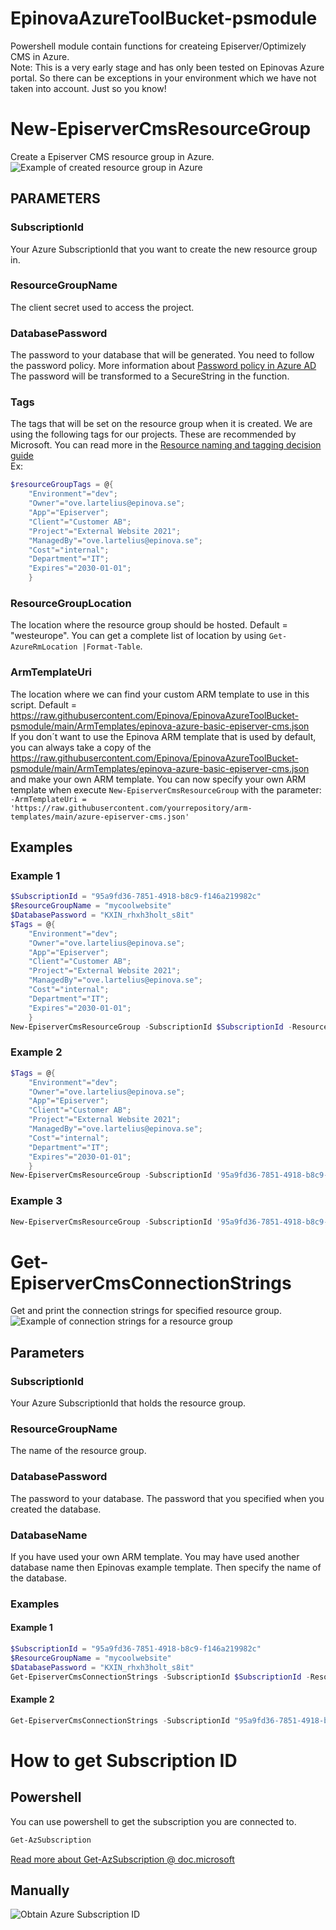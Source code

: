# EpinovaAzureToolBucket-psmodule
Powershell module contain functions for createing Episerver/Optimizely CMS in Azure.  
Note: This is a very early stage and has only been tested on Epinovas Azure portal. So there can be exceptions in your environment which we have not taken into account. Just so you know!  

# New-EpiserverCmsResourceGroup
Create a Episerver CMS resource group in Azure.  
![Example of created resource group in Azure](Documentation/ResourceGroupInAzure2.jpg)  
## PARAMETERS 
### SubscriptionId
Your Azure SubscriptionId that you want to create the new resource group in.

### ResourceGroupName
The client secret used to access the project.

### DatabasePassword
The password to your database that will be generated. You need to follow the password policy. More information about [Password policy in Azure AD](https://docs.microsoft.com/en-us/previous-versions/azure/jj943764(v=azure.100)?redirectedfrom=MSDN)  
The password will be transformed to a SecureString in the function.

### Tags
The tags that will be set on the resource group when it is created. We are using the following tags for our projects. These are recommended by Microsoft. You can read more in the [Resource naming and tagging decision guide](https://docs.microsoft.com/en-us/azure/cloud-adoption-framework/ready/azure-best-practices/naming-and-tagging)  
Ex: 
```powershell
$resourceGroupTags = @{
    "Environment"="dev";
    "Owner"="ove.lartelius@epinova.se";
    "App"="Episerver";
    "Client"="Customer AB";
    "Project"="External Website 2021";
    "ManagedBy"="ove.lartelius@epinova.se";
    "Cost"="internal";
    "Department"="IT";
    "Expires"="2030-01-01";
    }
```

### ResourceGroupLocation
The location where the resource group should be hosted. Default = "westeurope". You can get a complete list of location by using ```Get-AzureRmLocation |Format-Table```.

### ArmTemplateUri
The location where we can find your custom ARM template to use in this script. Default = https://raw.githubusercontent.com/Epinova/EpinovaAzureToolBucket-psmodule/main/ArmTemplates/epinova-azure-basic-episerver-cms.json   
If you don´t want to use the Epinova ARM template that is used by default, you can always take a copy of the https://raw.githubusercontent.com/Epinova/EpinovaAzureToolBucket-psmodule/main/ArmTemplates/epinova-azure-basic-episerver-cms.json and make your own ARM template. You can now specify your own ARM template when execute ```New-EpiserverCmsResourceGroup``` with the parameter: ```-ArmTemplateUri = 'https://raw.githubusercontent.com/yourrepository/arm-templates/main/azure-episerver-cms.json'```

## Examples
### Example 1
```powershell
$SubscriptionId = "95a9fd36-7851-4918-b8c9-f146a219982c"
$ResourceGroupName = "mycoolwebsite"
$DatabasePassword = "KXIN_rhxh3holt_s8it"
$Tags = @{
    "Environment"="dev";
    "Owner"="ove.lartelius@epinova.se";
    "App"="Episerver";
    "Client"="Customer AB";
    "Project"="External Website 2021";
    "ManagedBy"="ove.lartelius@epinova.se";
    "Cost"="internal";
    "Department"="IT";
    "Expires"="2030-01-01";
    }
New-EpiserverCmsResourceGroup -SubscriptionId $SubscriptionId -ResourceGroupName $ResourceGroupName -DatabasePassword $DatabasePassword -Tags $Tags
```

### Example 2
```powershell
$Tags = @{
    "Environment"="dev";
    "Owner"="ove.lartelius@epinova.se";
    "App"="Episerver";
    "Client"="Customer AB";
    "Project"="External Website 2021";
    "ManagedBy"="ove.lartelius@epinova.se";
    "Cost"="internal";
    "Department"="IT";
    "Expires"="2030-01-01";
    }
New-EpiserverCmsResourceGroup -SubscriptionId '95a9fd36-7851-4918-b8c9-f146a219982c' -ResourceGroupName 'mycoolwebsite' -DatabasePassword 'KXIN_rhxh3holt_s8it' -Tags $resourceGroupTags -ResourceGroupLocation = "westeurope" -ArmTemplateUri = "https://raw.githubusercontent.com/yourrepository/arm-templates/main/azure-episerver-cms.json" 
```

### Example 3
```powershell
New-EpiserverCmsResourceGroup -SubscriptionId '95a9fd36-7851-4918-b8c9-f146a219982c' -ResourceGroupName 'mycoolwebsite' -DatabasePassword 'KXIN_rhxh3holt_s8it' -Tags @{ "Environment"="dev";"Owner"="ove.lartelius@epinova.se";"App"="Episerver";"Client"="Client name";"Project"="Project name";"ManagedBy"="Ove Lartelius";"Cost"="Internal";"Department"="IT";"Expires"="";  } -ResourceGroupLocation = "westeurope" -ArmTemplateUri = "https://raw.githubusercontent.com/yourrepository/arm-templates/main/azure-episerver-cms.json" 
```


# Get-EpiserverCmsConnectionStrings
Get and print the connection strings for specified resource group.  
![Example of connection strings for a resource group](Documentation/ConnectionStringsResult.jpg)  
## Parameters
### SubscriptionId
Your Azure SubscriptionId that holds the resource group.

### ResourceGroupName
The name of the resource group.

### DatabasePassword
The password to your database. The password that you specified when you created the database.

### DatabaseName
If you have used your own ARM template. You may have used another database name then Epinovas example template. Then specify the name of the database.

### Examples
#### Example 1
```powershell
$SubscriptionId = "95a9fd36-7851-4918-b8c9-f146a219982c"
$ResourceGroupName = "mycoolwebsite"
$DatabasePassword = "KXIN_rhxh3holt_s8it"
Get-EpiserverCmsConnectionStrings -SubscriptionId $SubscriptionId -ResourceGroupName $ResourceGroupName -DatabasePassword $DatabasePassword
```

#### Example 2
```powershell
Get-EpiserverCmsConnectionStrings -SubscriptionId "95a9fd36-7851-4918-b8c9-f146a219982c" -ResourceGroupName "mycoolwebsite" -DatabasePassword "KXIN_rhxh3holt_s8it"
```

# How to get Subscription ID
## Powershell
You can use powershell to get the subscription you are connected to.  
```powershell
Get-AzSubscription
```
[Read more about Get-AzSubscription @ doc.microsoft](https://docs.microsoft.com/en-us/powershell/module/az.accounts/get-azsubscription?view=azps-5.6.0)
## Manually
![Obtain Azure Subscription ID](Documentation/ObtainAzureSubscriptionID.jpg)  
